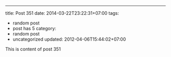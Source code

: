 ---
title: Post 351
date: 2014-03-22T23:22:31+07:00
tags:
  - random post
  - post has 5
category:
  - random post
  - uncategorized
updated: 2012-04-06T15:44:02+07:00

This is content of post 351